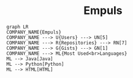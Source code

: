 <h1 align="center">Empuls</h1>

```mermaid
graph LR
COMPANY_NAME{Empuls}
COMPANY_NAME ---> U{Users} ---> UN[5]
COMPANY_NAME ---> R{Repositories} ---> RN[7]
COMPANY_NAME ---> G{Gists} ---> GN[1]
COMPANY_NAME ---> ML{Most Used<br>Languages}
ML --> Java[Java]
ML --> Python[Python]
ML --> HTML[HTML]
```

